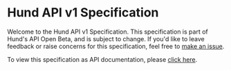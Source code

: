 # Hund API v1 Specification

Welcome to the Hund API v1 Specification. This specification is part of Hund's API Open Beta, and is subject to change. If you'd like to leave feedback or raise concerns for this specification, feel free to [make an issue](https://github.com/hundio/api-specification/issues).

To view this specification as API documentation, please [click here](https://hundio.github.io/api-specification/).
